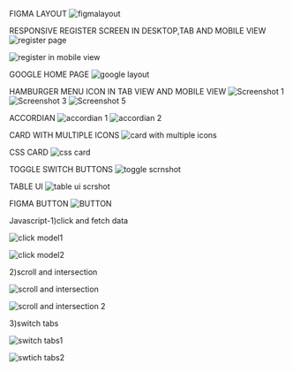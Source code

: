 FIGMA LAYOUT
![figmalayout](https://user-images.githubusercontent.com/102942137/164969144-090f0f30-9bab-4c24-83a4-f717d725ec85.png)

RESPONSIVE REGISTER SCREEN IN DESKTOP,TAB AND MOBILE VIEW
![register page](https://user-images.githubusercontent.com/102942137/164969167-40cd06ad-2c6a-4eac-9881-7ce2f4f82530.png)


![register in mobile view](https://user-images.githubusercontent.com/102942137/164969193-c21e4edc-d742-4fbf-a8da-69741fe70185.png)

GOOGLE HOME PAGE
![google layout](https://user-images.githubusercontent.com/102942137/164969215-4228ff36-3973-4fa4-825a-2a2ca67bc341.png)

HAMBURGER MENU ICON IN
TAB VIEW AND MOBILE VIEW
![Screenshot 1](https://user-images.githubusercontent.com/102942137/163106757-f0479865-79c7-43b5-9dbc-9f1b4b1a93ad.png)
![Screenshot 3](https://user-images.githubusercontent.com/102942137/163106813-60ef575b-fde3-4ffe-bfec-a433fa49d5ad.png)
![Screenshot 5](https://user-images.githubusercontent.com/102942137/163106830-c077b280-11cb-4adf-b7e3-c81fedebef13.png)

ACCORDIAN
![accordian 1](https://user-images.githubusercontent.com/102942137/163107759-0e9b6987-a584-45a7-bf5a-bb843e8459da.png)
![accordian 2](https://user-images.githubusercontent.com/102942137/163107770-b0c4b472-6c71-4c11-a639-1b6b63222d68.png)

CARD WITH MULTIPLE ICONS
![card with multiple icons](https://user-images.githubusercontent.com/102942137/164968445-0e36a335-8301-46e2-9a97-0b7e04ce4dbd.png)

CSS CARD
![css card](https://user-images.githubusercontent.com/102942137/164969243-3fb8c7c9-8be9-4210-bef3-613b72d27df6.png)

TOGGLE SWITCH BUTTONS
![toggle scrnshot](https://user-images.githubusercontent.com/102942137/164968487-42fee19f-0e45-40ba-a831-166865cbc3a9.png)

TABLE UI
![table ui scrshot](https://user-images.githubusercontent.com/102942137/164968510-d52b72d5-0ef6-4b2c-8929-9a20616a70a8.png)

FIGMA BUTTON 
![BUTTON](https://user-images.githubusercontent.com/102942137/164969277-d4db7765-5df2-45e0-8b4a-c82e0640d34a.png)

Javascript-1)click and fetch data

![click model1](https://user-images.githubusercontent.com/102942137/167120805-029ae3ad-3099-4eea-bcab-ac316c473630.png)

![click model2](https://user-images.githubusercontent.com/102942137/167120892-31c989e4-e344-468e-9561-cb856daf91d1.png)

2)scroll and intersection

![scroll and intersection](https://user-images.githubusercontent.com/102942137/167120966-96a7180c-7072-47c9-bcda-00cc7f11b26a.png)

![scroll and intersection 2](https://user-images.githubusercontent.com/102942137/167120978-f9ebcd79-a3f6-43da-bbf1-7172cd73814c.png)

3)switch tabs

![switch tabs1](https://user-images.githubusercontent.com/102942137/167121027-a8f106dd-71ae-40aa-906e-e51e08afb077.png)

![swtich tabs2](https://user-images.githubusercontent.com/102942137/167121078-c918348c-c740-401b-ad91-4b2565da72ab.png)

